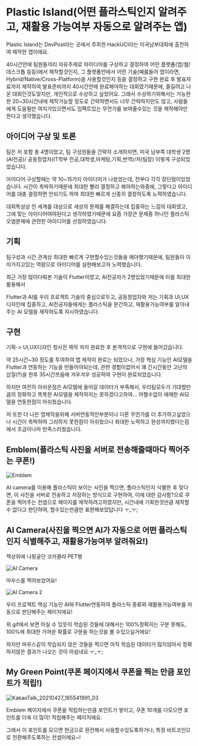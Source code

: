 # Plastic Island(어떤 플라스틱인지 알려주고, 재활용 가능여부 자동으로 알려주는 앱)

Plastic Island는 DevPost라는 곳에서 주최한 HackUCI라는 미국남부대회에 출전하여 제작한 앱이에요.

40시간안에 팀원들끼리 자유주제로 아이디어를 구상하고 결정하여 어떤 플랫폼(앱/웹/데스크톱 등등)에서 제작할것인지, 그 플랫폼안에서 어떤 기술(예를들어 앱이라면, Hybrid/Native/Cross-Platform)을 사용할것인지 등을 결정하고 구현 완료 후 발표자료까지 제작하여 발표준비까지 40시간안에 완료해야하는 대회였기때문에, 즐길려고 나온 대회인것도맞지만, 개인적으로 수상하고 싶었어요.
그래서 수상하기위해서는 가능한한 20~30시간내에 제작가능할 정도로 간략하면서도 너무 간략하지만도 않고, 사람들에게 도움될만 여지가있으면서도 임팩트있는 무언가를 보여줄수있는 것을 제작해야만 한다고 생각했습니다.




## 아이디어 구상 및 토론

팀은 저 포함 총 4명이었고, 팀 구성원들을 간략히 소개하자면,  미국 남부쪽 대학생 2명(AI전공)/ 공동창업자(IT학부 전공,대학생,마케팅,기획,번역)/저(팀장) 이렇게 구성되었었습니다.

아이디어 구상할때는 약 10~15가지 아이디어가 나왔었는데, 전부다 각각 장단점이있었습니다. 시간이 촉박하기때문에 최대한 빨리 결정하고 해야하는와중에, 그렇다고 아이디어를 대충 결정하면 안되기도 하여 최대한 빠르게 신중히 결정하도록 노력하였습니다.

대회특성상 전 세계를 대상으로 세상의 문제를 해결하는데 집중하는 느낌의 대회였고, 그에 맞는 아이디어여야된다고 생각하였기때문에 요즘 가장큰 문제중 하나인 플라스틱 오염문제에 관련한 아이디어를 선정하였습니다.

## 기획

팀구성과 시간 관계상 최대한 빠르게 구현할수있는것들을 해야했기때문에, 팀원들이 이미가지고있는 역량으로 아이디어를 실현해보고자 노력했습니다.

최근 가장 많이다뤄본 기술이 Flutter이였고, AI전공자가 2명있었기때문에 이를 최대한 활용해서 

Flutter과 AI를 우리 프로젝트 기술의 중심으로두고, 공동창업자와 저는 기획과 UI,UX디자인에 집중하고, AI전공자들에게는 플라스틱을 분간하고, 재활용가능여부를 알아내주는 AI 모델을 제작하도록 지시하였습니다.

## 구현

기획-> UI,UX디자인 청사진 제작 까지 완료한 후 본격적으로 구현에 들어갔습니다.

약 25시간~30 정도를 투여하여 앱 제작이 완료는 되었으나, 가장 핵심 기능인 AI모델을 Flutter과 연동하는 기능을 만들어야되는데, 관련 경험이없어서 꽤 긴시간동안  고난의 삽질(?)을 한후 35시간쯔음에 겨우겨우 성공하여 구현이 완료되었습니다.

하지만 여전히 아쉬운점은 AI모델에 들어갈 데이터가 부족해서, 우리팀모두가 기대할만큼의 정확하고 똑똑한 AI모델을 제작하지는 못하겠다고하여...  어쩔수없이 애매한 AI모델을 연동한점이 아쉬웠습니다.

저 또한 더 나은 앱제작을위해 서버연동적인부분이나 다른 무언가를 더 추가하고싶었으나 시간이 촉박하여 그리하지 못한점이 아쉬웠으나 최대한 노력하고 완성까지했다는점에서 조금이나마 만족스러웠습니다.


## Emblem(플라스틱 사진을 서버로 전송해줄때마다 찍어주는 쿠폰!)

![Emblem](https://user-images.githubusercontent.com/42003685/116660526-1f64f800-a9ce-11eb-8c33-47009870ef49.gif)

AI camera를 이용해 플라스틱이 보이는 사진을 찍으면, 플라스틱인지 식별한 후 맞다면, 이 사진을 서버로 전송하고 저장하는 방식으로 구현하여, 이에 대한 감사함?으로 쿠폰을 찍어주는 컨셉으로 페이지를 제작하려고하였지만, 시간내에 기획한것만큼 제작할 수 없다고 판단하여, 할수있는만큼만 표현해보았답니다 ㅜ_ㅜ;


## AI Camera(사진을 찍으면 AI가 자동으로 어떤 플라스틱인지 식별해주고, 재활용가능여부 알려줘요!)

책상위에 나뒹굴던 코카콜라 PET병

![AI Camera](https://user-images.githubusercontent.com/42003685/116660574-30ae0480-a9ce-11eb-9c53-d0b7396ed934.gif)

마우스를 찍어보았어요!

![AI Camera 2](https://user-images.githubusercontent.com/42003685/116660630-458a9800-a9ce-11eb-9a5a-9fcdf2cd3f17.gif)

우리 프로젝트 핵심 기능인 AI와 Flutter연동하여 플라스틱 종류와 재활용가능여부를 자동으로 판단해주는 페이지에요!

위 gif에서 보면 아실 수 있듯이 학습된 것들에 대해서는 100%정확히는 구분 못해도, 100%에 최대한 가까운 확률로 구분을 하는것을 볼 수있으실거에요!

하지만 마우스같이 학습되지 않은 것들을 찍으면 아직 학습된 데이터가 많지않아서 정확하지않은 결과가 나오는 것이 아쉽네요 ㅜ_ㅜ;

## My Green Point(쿠폰 페이지에서 쿠폰을 찍는 만큼 포인트가 적립!)


![KakaoTalk_20210427_165541991_03](https://user-images.githubusercontent.com/42003685/116653088-76b09b80-a9c1-11eb-8516-40c25b09bb55.jpg)

Emblem 페이지에서 쿠폰을 적립하는만큼 포인트가 쌓이고, 쿠폰 10개를 다모으면 포인트를 더욱 더 많이! 적립해주는 페이지에요.

그래서 이 포인트를 모으면 현금으로 환전해서 사용할수있도록하거나, 특정 비트코인으로 전환해주도록하는 컨셉이에요~!






